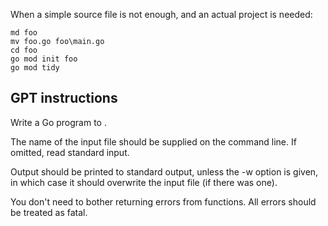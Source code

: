 When a simple source file is not enough, and an actual project is needed:

```
md foo
mv foo.go foo\main.go
cd foo
go mod init foo
go mod tidy
```

## GPT instructions
Write a Go program to .

The name of the input file should be supplied on the command line. If omitted, read standard input.

Output should be printed to standard output, unless the -w option is given, in which case it should overwrite the input file (if there was one).

You don't need to bother returning errors from functions. All errors should be treated as fatal.

